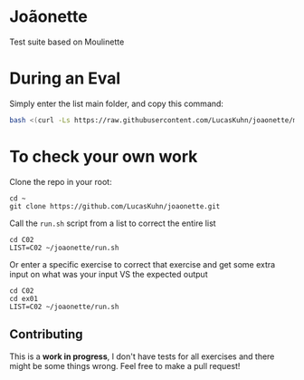 # Joãonette
Test suite based on Moulinette

# During an Eval
Simply enter the list main folder, and copy this command:
```sh
bash <(curl -Ls https://raw.githubusercontent.com/LucasKuhn/joaonette/main/grademe.sh)
```

# To check your own work
Clone the repo in your root:
```
cd ~
git clone https://github.com/LucasKuhn/joaonette.git
```
Call the `run.sh` script from a list to correct the entire list 
```
cd C02
LIST=C02 ~/joaonette/run.sh
``` 
Or enter a specific exercise to correct that exercise and get some extra input on what was your input VS the expected output 
```
cd C02
cd ex01
LIST=C02 ~/joaonette/run.sh
```

## Contributing 
This is a **work in progress**, I don't have tests for all exercises and there might be some things wrong. Feel free to make a pull request!
